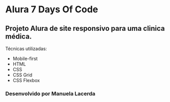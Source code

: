 # Alura 7 Days Of Code

## Projeto Alura de site responsivo para uma clinica médica.

Técnicas utilizadas:
* Mobile-first
* HTML
* CSS
* CSS Grid
* CSS Flexbox


### Desenvolvido por Manuela Lacerda


